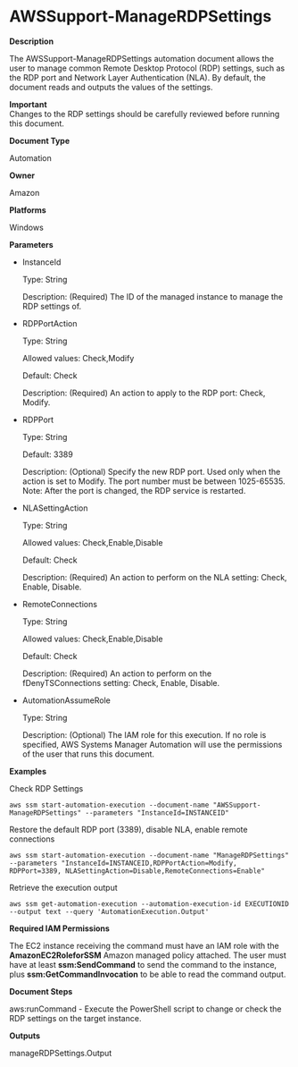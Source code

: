 # AWSSupport\-ManageRDPSettings<a name="automation-awssupport-managerdpsettings"></a>

 **Description** 

The AWSSupport\-ManageRDPSettings automation document allows the user to manage common Remote Desktop Protocol \(RDP\) settings, such as the RDP port and Network Layer Authentication \(NLA\)\. By default, the document reads and outputs the values of the settings\.

**Important**  
Changes to the RDP settings should be carefully reviewed before running this document\.

 **Document Type** 

Automation

 **Owner** 

Amazon

 **Platforms** 

Windows

 **Parameters** 
+ InstanceId

  Type: String

  Description: \(Required\) The ID of the managed instance to manage the RDP settings of\.
+ RDPPortAction

  Type: String

  Allowed values: Check,Modify

  Default: Check

  Description: \(Required\) An action to apply to the RDP port: Check, Modify\.
+ RDPPort

  Type: String

  Default: 3389

  Description: \(Optional\) Specify the new RDP port\. Used only when the action is set to Modify\. The port number must be between 1025\-65535\. Note: After the port is changed, the RDP service is restarted\.
+ NLASettingAction

  Type: String

  Allowed values: Check,Enable,Disable

  Default: Check

  Description: \(Required\) An action to perform on the NLA setting: Check, Enable, Disable\.
+ RemoteConnections

  Type: String

  Allowed values: Check,Enable,Disable

  Default: Check

  Description: \(Required\) An action to perform on the fDenyTSConnections setting: Check, Enable, Disable\.
+ AutomationAssumeRole

  Type: String

  Description: \(Optional\) The IAM role for this execution\. If no role is specified, AWS Systems Manager Automation will use the permissions of the user that runs this document\.

 **Examples** 

Check RDP Settings

```
aws ssm start-automation-execution --document-name "AWSSupport-ManageRDPSettings" --parameters "InstanceId=INSTANCEID"
```

Restore the default RDP port \(3389\), disable NLA, enable remote connections

```
aws ssm start-automation-execution --document-name "ManageRDPSettings" --parameters "InstanceId=INSTANCEID,RDPPortAction=Modify, RDPPort=3389, NLASettingAction=Disable,RemoteConnections=Enable"
```

Retrieve the execution output

```
aws ssm get-automation-execution --automation-execution-id EXECUTIONID --output text --query 'AutomationExecution.Output'
```

 **Required IAM Permissions** 

The EC2 instance receiving the command must have an IAM role with the **AmazonEC2RoleforSSM** Amazon managed policy attached\. The user must have at least **ssm:SendCommand** to send the command to the instance, plus **ssm:GetCommandInvocation** to be able to read the command output\.

 **Document Steps** 

aws:runCommand \- Execute the PowerShell script to change or check the RDP settings on the target instance\.

 **Outputs** 

manageRDPSettings\.Output